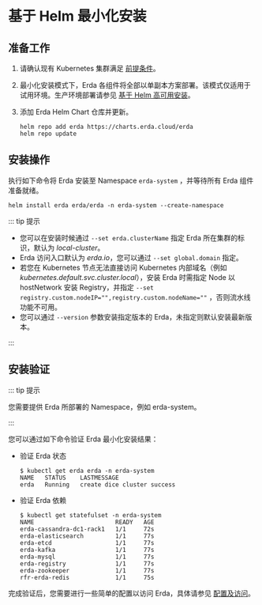 # 基于 Helm 最小化安装

## 准备工作

1. 请确认现有 Kubernetes 集群满足 [前提条件](premise.md)。

2. 最小化安装模式下，Erda 各组件将全部以单副本方案部署。该模式仅适用于试用环境。生产环境部署请参见 [基于 Helm 高可用安装](helm-install-prod.md)。

3. 添加 Erda Helm Chart 仓库并更新。

   ```shell
   helm repo add erda https://charts.erda.cloud/erda
   helm repo update
   ```

## 安装操作

执行如下命令将 Erda 安装至 Namespace `erda-system` ，并等待所有 Erda 组件准备就绪。

```shell
helm install erda erda/erda -n erda-system --create-namespace
```

::: tip 提示

- 您可以在安装时候通过 `--set erda.clusterName` 指定 Erda 所在集群的标识，默认为 *local-cluster*。
- Erda 访问入口默认为 *erda.io*，您可以通过 `--set global.domain` 指定。
- 若您在 Kubernetes 节点无法直接访问 Kubernetes 内部域名（例如 *kubernetes.default.svc.cluster.local*），安装 Erda 时需指定 Node 以 hostNetwork 安装 Registry，并指定 `--set registry.custom.nodeIP="",registry.custom.nodeName=""` ，否则流水线功能不可用。
- 您可以通过 `--version` 参数安装指定版本的 Erda，未指定则默认安装最新版本。

:::

## 安装验证
::: tip 提示

您需要提供 Erda 所部署的 Namespace，例如 erda-system。

:::

您可以通过如下命令验证 Erda 最小化安装结果：

- 验证 Erda 状态

  ```shell
  $ kubectl get erda erda -n erda-system
  NAME   STATUS    LASTMESSAGE
  erda   Running   create dice cluster success
  ```

- 验证 Erda 依赖

  ```shell
  $ kubectl get statefulset -n erda-system
  NAME                       READY   AGE
  erda-cassandra-dc1-rack1   1/1     72s
  erda-elasticsearch         1/1     77s
  erda-etcd                  1/1     77s
  erda-kafka                 1/1     77s
  erda-mysql                 1/1     77s
  erda-registry              1/1     77s
  erda-zookeeper             1/1     77s
  rfr-erda-redis             1/1     75s
  ```

完成验证后，您需要进行一些简单的配置以访问 Erda，具体请参见 [配置及访问](configuration.md)。